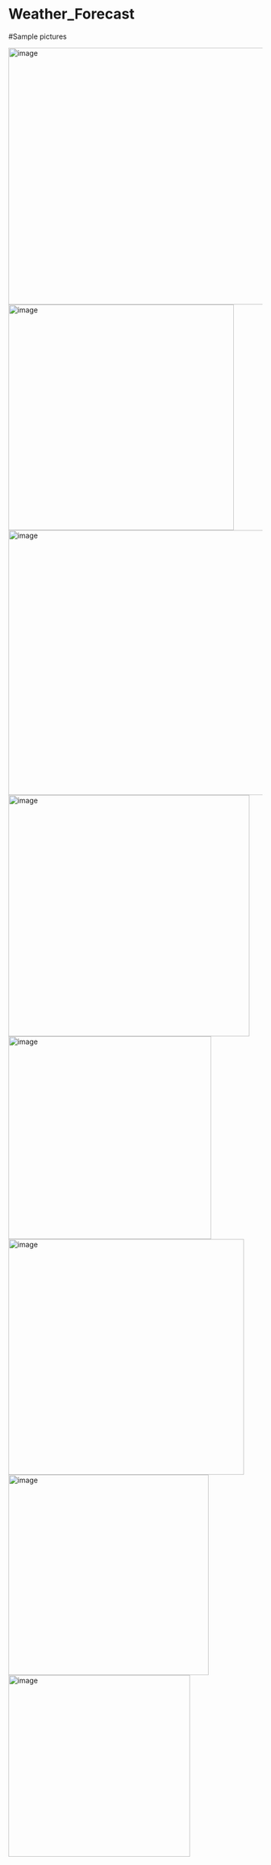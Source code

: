 # Weather_Forecast

#Sample pictures

<img width="509" alt="image" src="https://user-images.githubusercontent.com/88312545/230950483-81b9a764-19dd-4812-9973-d17e39f27fb6.png">
<img width="447" alt="image" src="https://user-images.githubusercontent.com/88312545/230950578-3937a849-da89-4090-95c3-93163ec42c92.png"><img width="525" alt="image" src="https://user-images.githubusercontent.com/88312545/230950634-30989c59-a3a5-4a69-b42d-728774166fd4.png"> 
<img width="478" alt="image" src="https://user-images.githubusercontent.com/88312545/230950772-22741321-f845-4d13-af8e-606f1db98572.png"> <img width="402" alt="image" src="https://user-images.githubusercontent.com/88312545/230950877-d9605e26-cf4f-4997-85bb-ad1d1b8302d6.png">
<img width="467" alt="image" src="https://user-images.githubusercontent.com/88312545/230950948-2e099395-4d6e-4c37-bfbf-760c7c3440f0.png"> <img width="397" alt="image" src="https://user-images.githubusercontent.com/88312545/230951001-0c9838c8-8d58-4652-8862-1363a08ca563.png">
<img width="360" alt="image" src="https://user-images.githubusercontent.com/88312545/230951094-5f840122-780d-4921-811f-cb2629d6321e.png">






